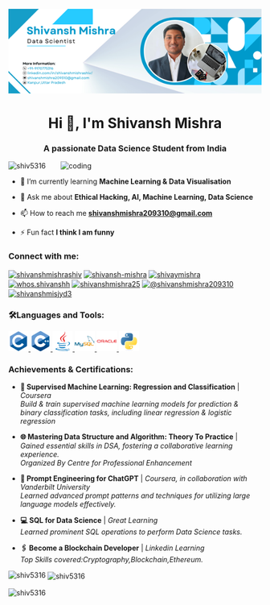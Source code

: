 ![logo](https://github.com/shiv5316/shiv5316/blob/main/Blue%20and%20White%20Modern%20Graphic%20Designer%20Email%20Header.png)
<h1 align="center">Hi 👋, I'm Shivansh Mishra</h1>
<h3 align="center">A passionate Data Science Student from India</h3>

<img align="right" alt="coding" width="400" src="https://miro.medium.com/v2/resize:fit:1360/1*zVnWJtyGOX_kUIDm6ccCfQ.gif">

<p align="left"> <img src="https://komarev.com/ghpvc/?username=shiv5316&label=Profile%20views&color=0e75b6&style=flat" alt="shiv5316" /> </p>

- 🌱 I’m currently learning **Machine Learning & Data Visualisation**

- 💬 Ask me about **Ethical Hacking, AI, Machine Learning, Data Science**

- 📫 How to reach me **shivanshmishra209310@gmail.com**

- ⚡ Fun fact **I think I am funny**

<h3 align="left">Connect with me:</h3>
<p align="left">
<a href="https://linkedin.com/in/shivanshmishrashiv" target="blank"><img align="center" src="https://raw.githubusercontent.com/rahuldkjain/github-profile-readme-generator/master/src/images/icons/Social/linked-in-alt.svg" alt="shivanshmishrashiv" height="30" width="40" /></a>
<a href="https://stackoverflow.com/users/shivansh-mishra" target="blank"><img align="center" src="https://raw.githubusercontent.com/rahuldkjain/github-profile-readme-generator/master/src/images/icons/Social/stack-overflow.svg" alt="shivansh-mishra" height="30" width="40" /></a>
<a href="https://kaggle.com/shivaymishra" target="blank"><img align="center" src="https://raw.githubusercontent.com/rahuldkjain/github-profile-readme-generator/master/src/images/icons/Social/kaggle.svg" alt="shivaymishra" height="30" width="40" /></a>
<a href="https://instagram.com/whos.shivanshh" target="blank"><img align="center" src="https://raw.githubusercontent.com/rahuldkjain/github-profile-readme-generator/master/src/images/icons/Social/instagram.svg" alt="whos.shivanshh" height="30" width="40" /></a>
<a href="https://www.hackerrank.com/shivanshmishra25" target="blank"><img align="center" src="https://raw.githubusercontent.com/rahuldkjain/github-profile-readme-generator/master/src/images/icons/Social/hackerrank.svg" alt="shivanshmishra25" height="30" width="40" /></a>
<a href="https://www.hackerearth.com/@shivanshmishra209310" target="blank"><img align="center" src="https://raw.githubusercontent.com/rahuldkjain/github-profile-readme-generator/master/src/images/icons/Social/hackerearth.svg" alt="@shivanshmishra209310" height="30" width="40" /></a>
<a href="https://auth.geeksforgeeks.org/user/shivanshmisjyd3" target="blank"><img align="center" src="https://raw.githubusercontent.com/rahuldkjain/github-profile-readme-generator/master/src/images/icons/Social/geeks-for-geeks.svg" alt="shivanshmisjyd3" height="30" width="40" /></a>
</p>

<h3 align="left">🛠️Languages and Tools:</h3>
<p align="left"> <a href="https://www.cprogramming.com/" target="_blank" rel="noreferrer"> <img src="https://raw.githubusercontent.com/devicons/devicon/master/icons/c/c-original.svg" alt="c" width="40" height="40"/> </a> <a href="https://www.w3schools.com/cpp/" target="_blank" rel="noreferrer"> <img src="https://raw.githubusercontent.com/devicons/devicon/master/icons/cplusplus/cplusplus-original.svg" alt="cplusplus" width="40" height="40"/> </a> <a href="https://www.java.com" target="_blank" rel="noreferrer"> <img src="https://raw.githubusercontent.com/devicons/devicon/master/icons/java/java-original.svg" alt="java" width="40" height="40"/> </a> <a href="https://www.mysql.com/" target="_blank" rel="noreferrer"> <img src="https://raw.githubusercontent.com/devicons/devicon/master/icons/mysql/mysql-original-wordmark.svg" alt="mysql" width="40" height="40"/> </a> <a href="https://www.oracle.com/" target="_blank" rel="noreferrer"> <img src="https://raw.githubusercontent.com/devicons/devicon/master/icons/oracle/oracle-original.svg" alt="oracle" width="40" height="40"/> </a> <a href="https://www.python.org" target="_blank" rel="noreferrer"> <img src="https://raw.githubusercontent.com/devicons/devicon/master/icons/python/python-original.svg" alt="python" width="40" height="40"/> </a> </p>

###  **Achievements & Certifications:**

- **📘 Supervised Machine Learning: Regression and
Classification** | *Coursera*  
  *Build & train supervised machine learning models for prediction & binary classification tasks, including linear regression & logistic regression*

- **🌐 Mastering Data Structure and Algorithm: Theory To Practice** |
  *Gained essential skills in DSA, fostering a collaborative learning experience.*  
  *Organized By Centre for Professional Enhancement*

- **💬 Prompt Engineering for ChatGPT** | *Coursera, in collaboration with Vanderbilt University*  
  *Learned advanced prompt patterns and techniques for utilizing large language models effectively.*

- **💻 SQL for Data Science** | *Great Learning*  
  *Learned prominent SQL operations to perform Data Science tasks.*

- **🖇 Become a Blockchain Developer** | *Linkedin Learning*  
  *Top Skills covered:Cryptography,Blockchain,Ethereum.*

<p><img align="left" src="https://github-readme-stats.vercel.app/api/top-langs?username=shiv5316&show_icons=true&locale=en&layout=compact" alt="shiv5316" /></p>

<p>&nbsp;<img align="center" src="https://github-readme-stats.vercel.app/api?username=shiv5316&show_icons=true&locale=en" alt="shiv5316" /></p>

<p><img align="center" src="https://github-readme-streak-stats.herokuapp.com/?user=shiv5316&" alt="shiv5316" /></p>
 
